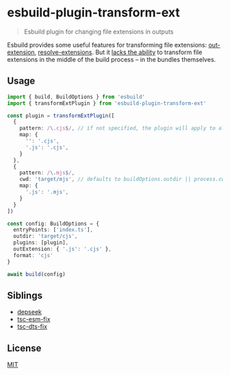# esbuild-plugin-transform-ext
> Esbuild plugin for changing file extensions in outputs

Esbuild provides some useful features for transforming file extensions: [out-extension](https://esbuild.github.io/api/#out-extension), [resolve-extensions](https://esbuild.github.io/api/#resolve-extensions).
But it [lacks the ability](https://github.com/evanw/esbuild/issues/2600) to transform file extensions in the middle of the build process – in the bundles themselves.

## Usage

```ts
import { build, BuildOptions } from 'esbuild'
import { transformExtPlugin } from 'esbuild-plugin-transform-ext'

const plugin = transformExtPlugin([
  {
    pattern: /\.cjs$/, // if not specified, the plugin will apply to all files
    map: {
      '': '.cjs',
      '.js': '.cjs',
    }
  },
  {
    pattern: /\.mjs$/,
    cwd: 'target/mjs', // defaults to buildOptions.outdir || process.cwd()
    map: {
      '.js': '.mjs',
    }
  }
])

const config: BuildOptions = {
  entryPoints: ['index.ts'],
  outdir: 'target/cjs',
  plugins: [plugin],
  outExtension: { '.js': '.cjs' },
  format: 'cjs'
}

await build(config)
```

## Siblings
* [depseek](https://github.com/antongolub/misc/tree/master/packages/dep/depseek)
* [tsc-esm-fix](https://github.com/antongolub/tsc-esm-fix)
* [tsc-dts-fix](https://github.com/antongolub/misc/tree/master/packages/dep/tsc-dts-fix)

## License
[MIT](./LICENSE)
